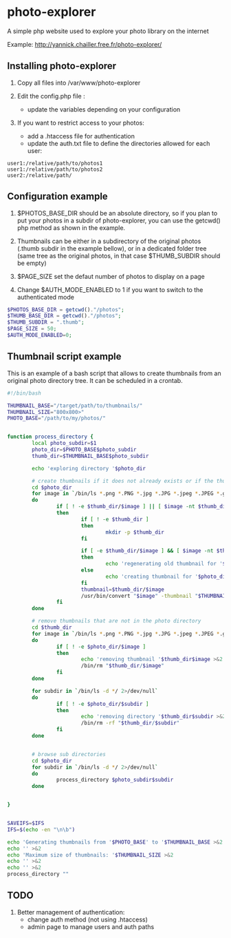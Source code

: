 photo-explorer
==============

A simple php website used to explore your photo library on the internet

Example: http://yannick.chailler.free.fr/photo-explorer/

Installing photo-explorer
-------------------------

1. Copy all files into /var/www/photo-explorer

2. Edit the config.php file :
    - update the variables depending on your configuration

3. If you want to restrict access to your photos:
    - add a .htaccess file for authentication
    - update the auth.txt file to define the directories allowed for each user:

```
user1:/relative/path/to/photos1
user1:/relative/path/to/photos2
user2:/relative/path/
```

Configuration example
---------------------

1. $PHOTOS_BASE_DIR should be an absolute directory, so if you plan to put your photos in a subdir of photo-explorer, you can use the getcwd() php method as shown in the example.

2. Thumbnails can be either in a subdirectory of the original photos (.thumb subdir in the example bellow), or in a dedicated folder tree (same tree as the original photos, in that case $THUMB_SUBDIR should be empty)

3. $PAGE_SIZE set the defaut number of photos to display on a page

4. Change $AUTH_MODE_ENABLED to 1 if you want to switch to the authenticated mode

``` php
$PHOTOS_BASE_DIR = getcwd()."/photos";
$THUMB_BASE_DIR = getcwd()."/photos";
$THUMB_SUBDIR = ".thumb";
$PAGE_SIZE = 50;
$AUTH_MODE_ENABLED=0;
```


Thumbnail script example
------------------------

This is an example of a bash script that allows to create thumbnails from an original photo directory tree.
It can be scheduled in a crontab.

``` bash
#!/bin/bash

THUMBNAIL_BASE="/target/path/to/thumbnails/"
THUMBNAIL_SIZE="800x800>"
PHOTO_BASE="/path/to/my/photos/"


function process_directory {
        local photo_subdir=$1
        photo_dir=$PHOTO_BASE$photo_subdir
        thumb_dir=$THUMBNAIL_BASE$photo_subdir

        echo 'exploring directory '$photo_dir

        # create thumbnails if it does not already exists or if the thumbnail is too old
        cd $photo_dir
        for image in `/bin/ls *.png *.PNG *.jpg *.JPG *.jpeg *.JPEG *.gif *.GIF 2>/dev/null`
        do
                if [ ! -e $thumb_dir/$image ] || [ $image -nt $thumb_dir/$image ]
                then
                        if [ ! -e $thumb_dir ]
                        then
                                mkdir -p $thumb_dir
                        fi

                        if [ -e $thumb_dir/$image ] && [ $image -nt $thumb_dir/$image ]
                        then
                                echo 'regenerating old thumbnail for '$photo_dir$image >&2
                        else
                                echo 'creating thumbnail for '$photo_dir$image >&2
                        fi
                        thumbnail=$thumb_dir/$image
                        /usr/bin/convert "$image" -thumbnail "$THUMBNAIL_SIZE" "$thumbnail"
                fi
        done

        # remove thumbnails that are not in the photo directory
        cd $thumb_dir
        for image in `/bin/ls *.png *.PNG *.jpg *.JPG *.jpeg *.JPEG *.gif *.GIF 2>/dev/null`
        do
                if [ ! -e $photo_dir/$image ]
                then
                        echo 'removing thumbnail '$thumb_dir$image >&2
                        /bin/rm "$thumb_dir/$image"
                fi
        done

        for subdir in `/bin/ls -d */ 2>/dev/null`
        do
                if [ ! -e $photo_dir/$subdir ]
                then
                        echo 'removing directory '$thumb_dir$subdir >&2
                        /bin/rm -rf "$thumb_dir/$subdir"
                fi
        done


        # browse sub directories
        cd $photo_dir
        for subdir in `/bin/ls -d */ 2>/dev/null`
        do
                process_directory $photo_subdir$subdir
        done


}


SAVEIFS=$IFS
IFS=$(echo -en "\n\b")

echo 'Generating thumbnails from '$PHOTO_BASE' to '$THUMBNAIL_BASE >&2
echo '' >&2
echo 'Maximum size of thumbnails: '$THUMBNAIL_SIZE >&2
echo '' >&2
echo '' >&2
process_directory ""
```

TODO
----

1. Better management of authentication:
    - change auth method (not using .htaccess)
    - admin page to manage users and auth paths
